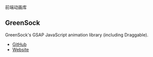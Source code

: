 前端动画库

## GreenSock

GreenSock's GSAP JavaScript animation library (including Draggable). 

- [GitHub](https://github.com/greensock/GSAP)
- [Website](https://greensock.com/)
